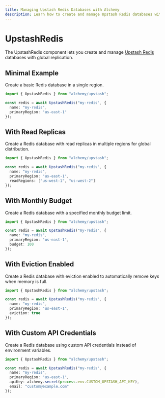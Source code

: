```yaml
---
title: Managing Upstash Redis Databases with Alchemy
description: Learn how to create and manage Upstash Redis databases with global replication.
---
```


# UpstashRedis

The UpstashRedis component lets you create and manage [Upstash Redis](https://upstash.com/redis) databases with global replication.

## Minimal Example

Create a basic Redis database in a single region.

```ts
import { UpstashRedis } from "alchemy/upstash";

const redis = await UpstashRedis("my-redis", {
  name: "my-redis",
  primaryRegion: "us-east-1"
});
```

## With Read Replicas

Create a Redis database with read replicas in multiple regions for global distribution.

```ts
import { UpstashRedis } from "alchemy/upstash";

const redis = await UpstashRedis("my-redis", {
  name: "my-redis",
  primaryRegion: "us-east-1",
  readRegions: ["us-west-1", "us-west-2"]
});
```

## With Monthly Budget

Create a Redis database with a specified monthly budget limit.

```ts
import { UpstashRedis } from "alchemy/upstash";

const redis = await UpstashRedis("my-redis", {
  name: "my-redis",
  primaryRegion: "us-east-1",
  budget: 100
});
```

## With Eviction Enabled

Create a Redis database with eviction enabled to automatically remove keys when memory is full.

```ts
import { UpstashRedis } from "alchemy/upstash";

const redis = await UpstashRedis("my-redis", {
  name: "my-redis",
  primaryRegion: "us-east-1",
  eviction: true
});
```

## With Custom API Credentials

Create a Redis database using custom API credentials instead of environment variables.

```ts
import { UpstashRedis } from "alchemy/upstash";

const redis = await UpstashRedis("my-redis", {
  name: "my-redis",
  primaryRegion: "us-east-1",
  apiKey: alchemy.secret(process.env.CUSTOM_UPSTASH_API_KEY),
  email: "custom@example.com"
});
```
